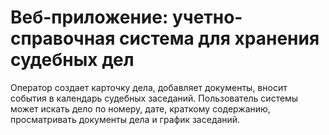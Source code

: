 # Веб-приложение: учетно-справочная система для хранения судебных дел

Оператор создает карточку дела, добавляет документы, вносит события в календарь судебных заседаний. Пользователь системы может искать дело по номеру, дате, краткому содержанию, просматривать документы дела и график заседаний.
